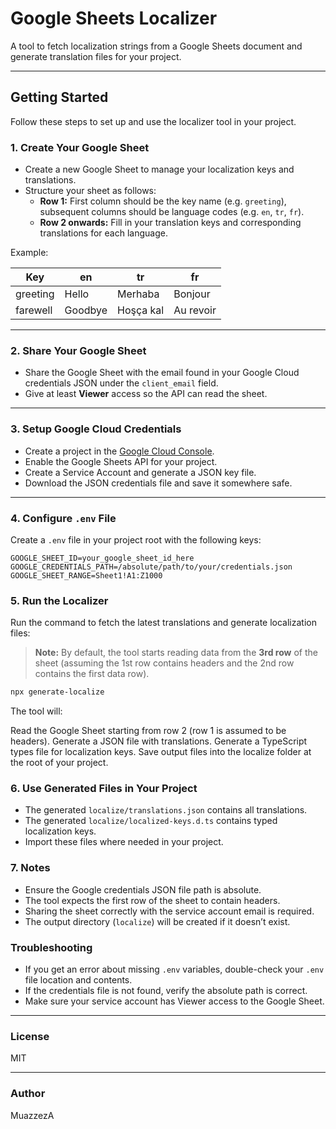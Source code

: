 # Google Sheets Localizer

A tool to fetch localization strings from a Google Sheets document and generate translation files for your project.

---

## Getting Started

Follow these steps to set up and use the localizer tool in your project.

### 1. Create Your Google Sheet

- Create a new Google Sheet to manage your localization keys and translations.
- Structure your sheet as follows:
    - **Row 1:** First column should be the key name (e.g. `greeting`), subsequent columns should be language codes (e.g. `en`, `tr`, `fr`).
    - **Row 2 onwards:** Fill in your translation keys and corresponding translations for each language.

Example:

| Key       | en        | tr           | fr          |
| --------- | --------- | ------------ | ----------- |
| greeting  | Hello     | Merhaba      | Bonjour     |
| farewell  | Goodbye   | Hoşça kal    | Au revoir   |


---

### 2. Share Your Google Sheet

- Share the Google Sheet with the email found in your Google Cloud credentials JSON under the `client_email` field.
- Give at least **Viewer** access so the API can read the sheet.
---

### 3. Setup Google Cloud Credentials

- Create a project in the [Google Cloud Console](https://console.cloud.google.com/).
- Enable the Google Sheets API for your project.
- Create a Service Account and generate a JSON key file.
- Download the JSON credentials file and save it somewhere safe.

---

### 4. Configure `.env` File

Create a `.env` file in your project root with the following keys:

```env
GOOGLE_SHEET_ID=your_google_sheet_id_here
GOOGLE_CREDENTIALS_PATH=/absolute/path/to/your/credentials.json
GOOGLE_SHEET_RANGE=Sheet1!A1:Z1000
```

### 5. Run the Localizer

Run the command to fetch the latest translations and generate localization files:
> **Note:** By default, the tool starts reading data from the **3rd row** of the sheet (assuming the 1st row contains headers and the 2nd row contains the first data row).

```bash
npx generate-localize
```
The tool will:

Read the Google Sheet starting from row 2 (row 1 is assumed to be headers).
Generate a JSON file with translations.
Generate a TypeScript types file for localization keys.
Save output files into the localize folder at the root of your project.


### 6. Use Generated Files in Your Project

- The generated `localize/translations.json` contains all translations.
- The generated `localize/localized-keys.d.ts` contains typed localization keys.
- Import these files where needed in your project.

### 7. Notes

- Ensure the Google credentials JSON file path is absolute.
- The tool expects the first row of the sheet to contain headers.
- Sharing the sheet correctly with the service account email is required.
- The output directory (`localize`) will be created if it doesn’t exist.


### Troubleshooting

- If you get an error about missing `.env` variables, double-check your `.env` file location and contents.
- If the credentials file is not found, verify the absolute path is correct.
- Make sure your service account has Viewer access to the Google Sheet.

---

### License

MIT

---

### Author

MuazzezA
